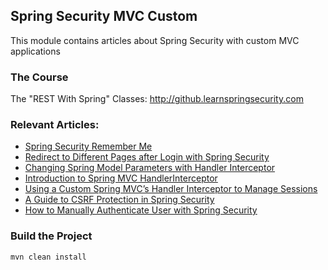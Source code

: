 ## Spring Security MVC Custom

This module contains articles about Spring Security with custom MVC applications

### The Course

The "REST With Spring" Classes: http://github.learnspringsecurity.com

### Relevant Articles: 

- [Spring Security Remember Me](https://www.baeldung.com/spring-security-remember-me)
- [Redirect to Different Pages after Login with Spring Security](https://www.baeldung.com/spring_redirect_after_login)
- [Changing Spring Model Parameters with Handler Interceptor](https://www.baeldung.com/spring-model-parameters-with-handler-interceptor)
- [Introduction to Spring MVC HandlerInterceptor](https://www.baeldung.com/spring-mvc-handlerinterceptor)
- [Using a Custom Spring MVC’s Handler Interceptor to Manage Sessions](https://www.baeldung.com/spring-mvc-custom-handler-interceptor)
- [A Guide to CSRF Protection in Spring Security](https://www.baeldung.com/spring-security-csrf)
- [How to Manually Authenticate User with Spring Security](https://www.baeldung.com/manually-set-user-authentication-spring-security)

### Build the Project

```
mvn clean install
```
